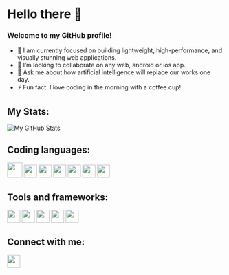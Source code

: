 # Hello there 👋

### Welcome to my GitHub profile!

- 🔭 I am currently focused on building lightweight, high-performance, and visually stunning web applications.
- 👯 I’m looking to collaborate on any web, android or ios app.
- 💬 Ask me about how artificial intelligence will replace our works one day.
- ⚡ Fun fact: I love coding in the morning with a coffee cup!

## My Stats:
![My GitHub Stats](https://github-readme-stats.vercel.app/api?username=ing-dio&show_icons=true)

## Coding languages:
[<img src="https://img.icons8.com/?size=100&id=13679&format=png&color=000000" width="35">](https://www.java.com/en/)
[<img src="https://cdn.simpleicons.org/python/306998" width="30">](https://www.python.org/)
[<img src="https://img.icons8.com/?size=100&id=bGD8ChgdMIJV&format=png&color=000000" width="30">](https://kotlinlang.org/)
[<img src="https://cdn.simpleicons.org/php/777BB4" width="30">](https://www.php.net/)
[<img src="https://cdn.simpleicons.org/html5/E34F26" width="30">](https://developer.mozilla.org/en-US/docs/Web/HTML)
[<img src="https://cdn.simpleicons.org/css3/1572B6" width="30">](https://developer.mozilla.org/en-US/docs/Web/CSS)
[<img src="https://cdn.simpleicons.org/javascript/F7DF1E" width="30">](https://developer.mozilla.org/en-US/docs/Web/JavaScript)

## Tools and frameworks:
[<img src="https://img.icons8.com/?size=100&id=84710&format=png&color=000000" width="30">](https://getbootstrap.com/)
[<img src="https://img.icons8.com/?size=100&id=123603&format=png&color=000000" width="30">](https://react.dev/)
[<img src="https://img.icons8.com/?size=100&id=UFXRpPFebwa2&format=png&color=000000" width="30">](https://dev.mysql.com/)
[<img src="https://img.icons8.com/?size=100&id=38561&format=png&color=000000" width="30">](https://www.postgresql.org/)
[<img src="https://img.icons8.com/?size=100&id=b4Y5rs3iBGqE&format=png&color=000000" width="30">](https://www.gimp.org/)

## Connect with me:
[<img src="https://img.icons8.com/?size=100&id=13930&format=png&color=000000" width="30">](https://www.linkedin.com/in/ing-lima/)
